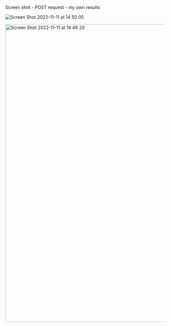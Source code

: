 Screen shot - POST request - my own results

![Screen Shot 2022-11-11 at 14 50 05](https://user-images.githubusercontent.com/66965539/201422411-ba0aa3cf-9739-4c62-a5a4-097c7b3f7474.png)


<img width="941" alt="Screen Shot 2022-11-11 at 14 49 20" src="https://user-images.githubusercontent.com/66965539/201422428-e57ec3ab-41bb-4a55-9a90-1a457a230cc8.png">
